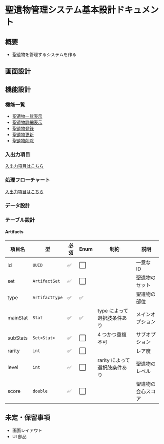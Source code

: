 # 聖遺物管理システム基本設計ドキュメント

## 概要

- 聖遺物を管理するシステムを作る

## 画面設計

## 機能設計

### 機能一覧

- [聖遺物一覧表示](functionalDefinition/artifactList.md)
- [聖遺物詳細表示](functionalDefinition/artifactDetail.md)
- [聖遺物登録](functionalDefinition/registerArtifact.md)
- [聖遺物更新](functionalDefinition/editArtifact.md)
- [聖遺物削除](functionalDefinition/removeArtifact.md)

### 入出力項目

[入出力項目はこちら](inputOutput.md)

### 処理フローチャート

[入出力項目はこちら](processFlowDiagram.md)

### データ設計

### テーブル設計

#### Artifacts

| 項目名   | 型             | 必須 | Enum | 制約                          | 説明               |
| -------- | -------------- | ---- | ---- | ----------------------------- | ------------------ |
| id       | `UUID`         | ✅   | ⬜   |                               | 一意な ID          |
| set      | `ArtifactSet`  | ✅   | ⬜   |                               | 聖遺物のセット     |
| type     | `ArtifactType` | ✅   | ✅   |                               | 聖遺物の部位       |
| mainStat | `Stat`         | ✅   | ✅   | type によって選択肢条件あり   | メインオプション   |
| subStats | `Set<Stat>`    | ✅   | ⬜   | 4 つかつ重複不可              | サブオプション     |
| rarity   | `int`          | ✅   | ⬜   |                               | レア度             |
| level    | `int`          | ✅   | ⬜   | rarity によって選択肢条件あり | 聖遺物のレベル     |
| score    | `double`       | ✅   | ⬜   |                               | 聖遺物の会心スコア |

## 未定・保留事項

- 画面レイアウト
- UI 部品
